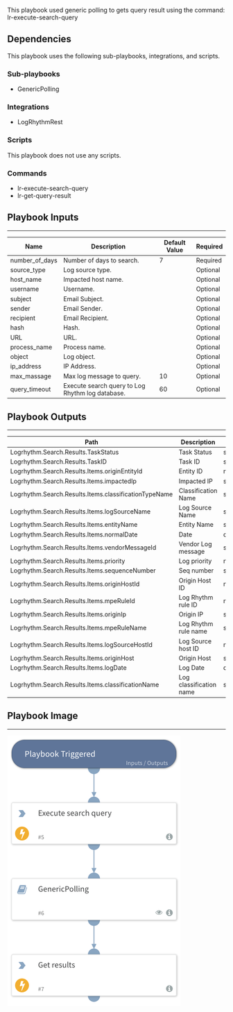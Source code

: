 This playbook used generic polling to gets query result using the command: lr-execute-search-query

## Dependencies
This playbook uses the following sub-playbooks, integrations, and scripts.

### Sub-playbooks
* GenericPolling

### Integrations
* LogRhythmRest

### Scripts
This playbook does not use any scripts.

### Commands
* lr-execute-search-query
* lr-get-query-result

## Playbook Inputs
---

| **Name** | **Description** | **Default Value** | **Required** |
| --- | --- | --- | --- |
| number_of_days | Number of days to search. | 7 | Required |
| source_type | Log source type. |  | Optional |
| host_name | Impacted host name. |  | Optional |
| username | Username. |  | Optional |
| subject | Email Subject. |  | Optional |
| sender | Email Sender. |  | Optional |
| recipient | Email Recipient. |  | Optional |
| hash | Hash. |  | Optional |
| URL | URL. |  | Optional |
| process_name | Process name. |  | Optional |
| object | Log object. |  | Optional |
| ip_address | IP Address. |  | Optional |
| max_massage | Max log message to query. | 10 | Optional |
| query_timeout | Execute search query to Log Rhythm log database. | 60 | Optional |

## Playbook Outputs
---

| **Path** | **Description** | **Type** |
| --- | --- | --- |
| Logrhythm.Search.Results.TaskStatus | Task Status | string |
| Logrhythm.Search.Results.TaskID | Task ID | string |
| Logrhythm.Search.Results.Items.originEntityId | Entity ID | number |
| Logrhythm.Search.Results.Items.impactedIp | Impacted IP | string |
| Logrhythm.Search.Results.Items.classificationTypeName | Classification Name | string |
| Logrhythm.Search.Results.Items.logSourceName | Log Source Name | string |
| Logrhythm.Search.Results.Items.entityName | Entity Name | string |
| Logrhythm.Search.Results.Items.normalDate | Date | date |
| Logrhythm.Search.Results.Items.vendorMessageId | Vendor Log message | string |
| Logrhythm.Search.Results.Items.priority | Log priority | number |
| Logrhythm.Search.Results.Items.sequenceNumber | Seq number | string |
| Logrhythm.Search.Results.Items.originHostId | Origin Host ID | number |
| Logrhythm.Search.Results.Items.mpeRuleId | Log Rhythm rule ID | number |
| Logrhythm.Search.Results.Items.originIp | Origin IP | string |
| Logrhythm.Search.Results.Items.mpeRuleName | Log Rhythm rule name | string |
| Logrhythm.Search.Results.Items.logSourceHostId | Log Source host ID | number |
| Logrhythm.Search.Results.Items.originHost | Origin Host | string |
| Logrhythm.Search.Results.Items.logDate | Log Date | date |
| Logrhythm.Search.Results.Items.classificationName | Log classification name | string |

## Playbook Image
---
![Logrhythm - Search query](../doc_files/Logrhythm_-_Search_query.png)